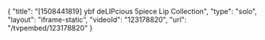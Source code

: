 {
    "title": "[1508441819] ybf deLIPcious 5piece Lip Collection",
    "type": "solo",
    "layout": "iframe-static",
    "videoId": "123178820",
    "url": "\/tvpembed\/123178820"
}